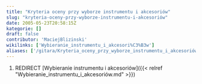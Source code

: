 ```yaml
---
title: "Kryteria oceny przy wyborze instrumentu i akcesoriów"
slug: "kryteria-oceny-przy-wyborze-instrumentu-i-akcesoriów"
date: 2005-05-23T20:58:15Z
kategorie: []
draft: false
contributor: 'MaciejBlizinski'
wikilinks: ['Wybieranie_instrumentu_i_akcesori%C3%B3w']
aliases: ['/gitara/Kryteria_oceny_przy_wyborze_instrumentu_i_akcesoriów', 'kryteria-oceny-przy-wyborze-instrumentu-i-akcesoriow']
---
```

1.  REDIRECT [Wybieranie instrumentu i
    akcesoriów]({{< relref "Wybieranie_instrumentu_i_akcesoriów.md" >}})